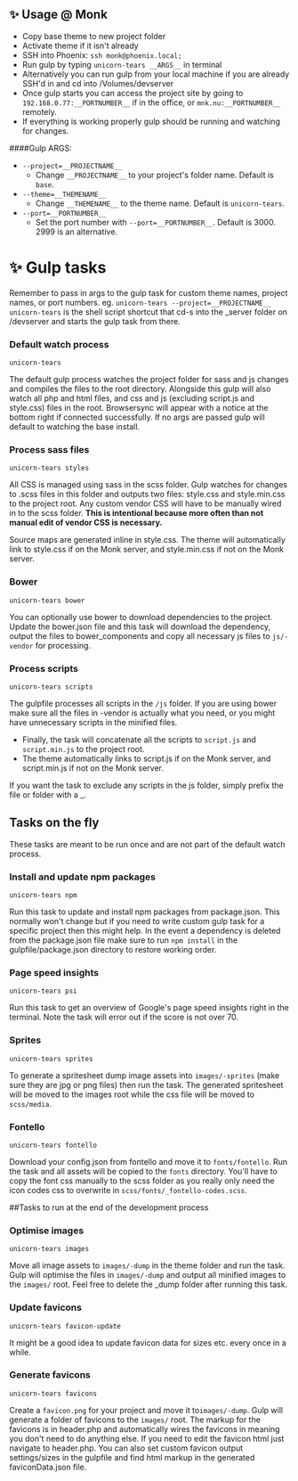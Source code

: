 ## ✨ Usage @ Monk
- Copy base theme to new project folder
- Activate theme if it isn't already
- SSH into Phoenix: ``ssh monk@phoenix.local; ``
- Run gulp by typing ``unicorn-tears __ARGS__`` in terminal
- Alternatively you can run gulp from your local machine if you are already SSH'd in and cd into /Volumes/devserver
- Once gulp starts you can access the project site by going to ``192.168.0.77:__PORTNUMBER__`` if in the office, or ``mnk.nu:__PORTNUMBER__`` remotely.
- If everything is working properly gulp should be running and watching for changes.

####Gulp ARGS:
- ``--project=__PROJECTNAME__ ``  
    - Change ``__PROJECTNAME__`` to your project's folder name. Default is `base`.
- ``--theme=__THEMENAME__`` 
    - Change ``__THEMENAME__`` to the theme name. Default is `unicorn-tears`.
- ``--port=__PORTNUMBER__ ``
    - Set the port number with ``--port=__PORTNUMBER__``. Default is 3000. 2999 is an alternative.


# ✨ Gulp tasks

Remember to pass in args to the gulp task for custom theme names, project names, or port numbers.
eg. ``unicorn-tears --project=__PROJECTNAME__``
``unicorn-tears`` is the shell script shortcut that cd-s into the _server folder on /devserver and starts the gulp task from there.

### Default watch process
``unicorn-tears``

The default gulp process watches the project folder for sass and js changes and compiles the files to the root directory. Alongside this gulp will also watch all php and html files, and css and js (excluding script.js and style.css) files in the root.
Browsersync will appear with a notice at the bottom right if connected successfully.
If no args are passed gulp will default to watching the base install.

### Process sass files
``unicorn-tears styles``

All CSS is managed using sass in the scss folder. Gulp watches for changes to .scss files in this folder and outputs two files: style.css and style.min.css to the project root. 
Any custom vendor CSS will have to be manually wired in to the scss folder. **This is intentional because more often than not manual edit of vendor CSS is necessary.**

Source maps are generated inline in style.css. The theme will automatically link to style.css if on the Monk server, and style.min.css if not on the Monk server.

### Bower
``unicorn-tears bower``

You can optionally use bower to download dependencies to the project. Update the bower.json file and this task will download the dependency, output the files to bower_components and copy all necessary js files to ``js/-vendor`` for processing.

### Process scripts
``unicorn-tears scripts``

The gulpfile processes all scripts in the ``/js`` folder. If you are using bower make sure all the files in -vendor is actually what you need, or you might have unnecessary scripts in the minified files.

- Finally, the task will concatenate all the scripts to ``script.js`` and ``script.min.js`` to the project root.
- The theme automatically links to script.js if on the Monk server, and script.min.js if not on the Monk server.

If you want the task to exclude any scripts in the js folder, simply prefix the file or folder with a _.

## Tasks on the fly
These tasks are meant to be run once and are not part of the default watch process.

### Install and update npm packages
``unicorn-tears npm``

Run this task to update and install npm packages from package.json. This normally won't change but if you need to write custom gulp task for a specific project then this might help. In the event a dependency is deleted from the package.json file make sure to run  ``npm install`` in the gulpfile/package.json directory to restore working order.

### Page speed insights
``unicorn-tears psi``

Run this task to get an overview of Google's page speed insights right in the terminal. Note the task will error out if the score is not over 70. 

### Sprites
``unicorn-tears sprites``

To generate a spritesheet dump image assets into ``images/-sprites`` (make sure they are jpg or png files) then run the task.
The generated spritesheet will be moved to the images root while the css file will be moved to ``scss/media``.

### Fontello
``unicorn-tears fontello``

Download your config.json from fontello and move it to ``fonts/fontello``.
Run the task and all assets will be copied to the ``fonts`` directory. You'll have to copy the font css manually to the scss folder as you really only need the icon codes css to overwrite in ``scss/fonts/_fontello-codes.scss``.

##Tasks to run at the end of the development process

### Optimise images
``unicorn-tears images``

Move all image assets to ``images/-dump`` in the theme folder and run the task. Gulp will optimise the files in ``images/-dump`` and output all minified images to the ``images/`` root. Feel free to delete the _dump folder after running this task.

### Update favicons
``unicorn-tears favicon-update``

It might be a good idea to update favicon data for sizes etc. every once in a while.

### Generate favicons
``unicorn-tears favicons``

Create a ``favicon.png`` for your project and move it to``images/-dump``. Gulp will generate a folder of favicons to the ``images/`` root. The markup for the favicons is in header.php and automatically wires the favicons in meaning you don't need to do anything else. If you need to edit the favicon html just navigate to header.php.  You can also set custom favicon output settings/sizes in the gulpfile and find html markup in the generated faviconData.json file.

